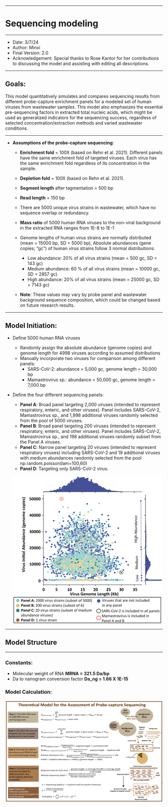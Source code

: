 
---
# Sequencing modeling

---
* Date: 3/7/24
* Author: Minxi 
* Final Version: 2.0
* Acknowledgement: Special thanks to Rose Kantor for her contributions to discussing the model and assisting with editing all descriptions.

---
## Goals:
This model quantitatively simulates and compares sequencing results from different probe-capture enrichment panels for a modeled set of human viruses from wastewater samples.
This model also emphasizes the essential pre-sequencing factors in extracted total nucleic acids, which might be used as generalized indicators for the sequencing success, regardless of selected concentration/extraction methods and varied wastewater conditions.

---
  * **Assumptions of the probe-capture sequencing**:

    * **Enrichment fold** = 100X (based on Rehn et al. 2021).
      Different panels have the same enrichment fold of targeted viruses.
      Each virus has the same enrichment fold regardless of its concentration in the sample.
    * **Depletion fold** = 100X (based on Rehn et al. 2021). 
    * **Segment length** after tagmentation = 500 bp
    * **Read length** = 150 bp
    * There are 5000 unique virus strains in wastewater, which have no sequence overlap or redundancy.
    * **Mass ratio** of 5000 human RNA viruses to the non-viral background in the extracted RNA ranges from 1E-8 to 1E-1
    * Genome lengths of human virus strains are normally distributed (mean = 15000 bp, SD = 5000 bp), Absolute abundances (gene copies; “gc”) of human virus strains follow 3 normal distributions:
         * Low abundance: 20% of all virus strains (mean = 500 gc, SD = 143 gc)
         * Medium abundance: 60 % of all virus strains (mean = 10000 gc, SD = 2857 gc)
         * High abundance: 20% of all virus strains (mean = 25000 gc, SD = 7143 gc)

    * **Note**: These values may vary by probe panel and wastewater background sequence composition, which could be changed based on future research results.
---

## Model Initiation:

* Define 5000 human RNA viruses
   * Randomly assign the absolute abundance (genome copies) and genome length for 4998 viruses according to assumed distributions
   * Manually incorporate two viruses for comparison among different panels:
        * SARS-CoV-2: abundance = 5,000 gc, genome length = 30,000 bp
        * Mamastrovirus sp.: abundance = 50,000 gc, genome length = 7,000 bp
* Define the four different sequencing panels:
   * **Panel A**: Broad panel targeting 2,000 viruses (intended to represent respiratory, enteric, and other viruses). Panel includes SARS-CoV-2, Mamastrovirus sp., and 1,998 additional viruses randomly selected from the pool of 5000 viruses.
   * **Panel B**: Broad panel targeting 200 viruses (intended to represent respiratory, enteric, and other viruses). Panel includes SARS-CoV-2, Mamastrovirus sp., and 198 additional viruses randomly subset from the Panel A viruses.
   * **Panel C**: Narrow panel targeting 20 viruses (intended to represent respiratory viruses) including SARS-CoV-2 and 19 additional viruses with medium abundances randomly selected from the pool np.random.poisson(lam=100,60)
   * **Panel D**: Targeting only SARS-CoV-2 virus.
   
  ![Characteristics of 5000 virus strains in modeled extracted wastewater samples](https://github.com/mj2770/Theoretical-model-for-the-assessment-of-probe-capture-sequencing/blob/main/Distribution_3-02.png)

---
## Model Structure
---
### Constants:
  * Molecular weight of RNA **MRNA = 321.5 Da/bp**
  * Da to nanogram conversion factor **Da_ng = 1.66 X 1E-15**
### Model Calculation:
![Model calculation equations](https://github.com/mj2770/Theoretical-model-for-the-assessment-of-probe-capture-sequencing/blob/main/Model%20structure-02.png)
